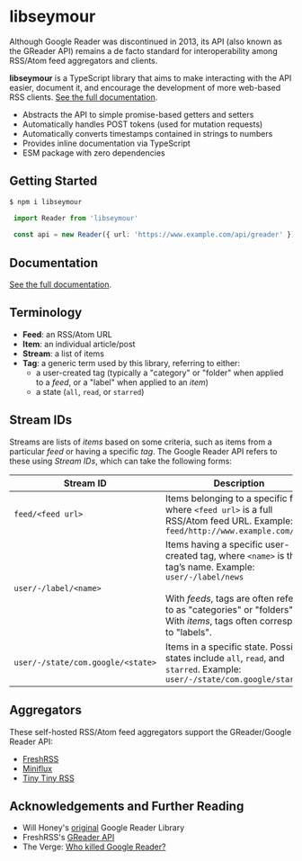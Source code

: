 # libseymour

Although Google Reader was discontinued in 2013, its API (also known as the GReader API) remains a de facto standard for interoperability among RSS/Atom feed aggregators and clients.

**libseymour** is a TypeScript library that aims to make interacting with the API easier, document it, and encourage the development of more web-based RSS clients. [See the full documentation](https://bhj.github.io/libseymour/modules.html).

- Abstracts the API to simple promise-based getters and setters
- Automatically handles POST tokens (used for mutation requests)
- Automatically converts timestamps contained in strings to numbers
- Provides inline documentation via TypeScript
- ESM package with zero dependencies

## Getting Started

 ```sh
 $ npm i libseymour
 ```

```ts
 import Reader from 'libseymour'
 
 const api = new Reader({ url: 'https://www.example.com/api/greader' })
 ```

## Documentation
 
[See the full documentation](https://bhj.github.io/libseymour/modules.html).
 
## Terminology

- **Feed**: an RSS/Atom URL
- **Item**: an individual article/post
- **Stream**: a list of items
- **Tag**: a generic term used by this library, referring to either:
  - a user-created tag (typically a "category" or "folder" when applied to a *feed*, or a "label" when applied to an *item*)
  - a state (`all`, `read`, or `starred`)

## Stream IDs

Streams are lists of *items* based on some criteria, such as items from a particular *feed* or having a specific *tag*. The Google Reader API refers to these using *Stream IDs*, which can take the following forms:

| Stream ID | Description |
|-----------|-------------|
| `feed/<feed url>` | Items belonging to a specific feed, where `<feed url>` is a full RSS/Atom feed URL. Example: `feed/http://www.example.com/feed` |
| `user/-/label/<name>` | Items having a specific user-created tag, where `<name>` is the tag’s name. Example: `user/-/label/news`<br><br>With *feeds*, tags are often referred to as "categories" or "folders".<br>With *items*, tags often correspond to  "labels". |
| `user/-/state/com.google/<state>` | Items in a specific state. Possible states include `all`, `read`, and `starred`. Example:  `user/-/state/com.google/starred` |

## Aggregators

These self-hosted RSS/Atom feed aggregators support the GReader/Google Reader API:

- [FreshRSS](https://freshrss.org/)
- [Miniflux](https://miniflux.app)
- [Tiny Tiny RSS](https://tt-rss.org)

## Acknowledgements and Further Reading

- Will Honey's [original](https://github.com/willhoney7/Google-Reader-Library) Google Reader Library
- FreshRSS's [GReader API](https://freshrss.github.io/FreshRSS/en/developers/06_GoogleReader_API.html)
- The Verge: [Who killed Google Reader?](https://www.theverge.com/23778253/google-reader-death-2013-rss-social)
